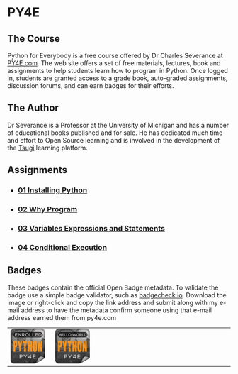 # PY4E

## The Course

Python for Everybody is a free course offered by Dr Charles Severance at [PY4E.com](https://www.py4e.com/). The web site offers a set of free materials, lectures, book and assignments to help students learn how to program in Python. Once logged in, students are granted access to a grade book, auto-graded assignments, discussion forums, and can earn badges for their efforts.

## The Author

Dr Severance is a Professor at the University of Michigan and has a number of educational books published and for sale. He has dedicated much time and effort to Open Source learning and is involved in the development of the [Tsugi](https://www.tsugi.org/) learning platform.

## Assignments

- ### [01 Installing Python](01-InstallingPython/01-InstallingPython.md)
- ### [02 Why Program](02-WhyProgram/02-WhyProgram.md)
- ### [03 Variables Expressions and Statements](03-VariablesExpressionsStatements/03-VariablesExpressionsStatements.md)
- ### [04 Conditional Execution](04-ConditionalExecution/04-ConditionalExecution.md)

## Badges

These badges contain the official Open Badge metadata. To validate the badge use a simple badge validator, such as [badgecheck.io](https://badgecheck.io/). Download the image or right-click and copy the link address and submit along with my e-mail address to have the metadata confirm someone using that e-mail address earned them from py4e.com

<table style="width: 100%">
    <tr>
        <td style="width:20%">
            <img src="Badges/enrolled.png" alt="py4e enrolment badge" style="margin:auto;width:90%">
        </td>
        <td style="width:20%">
            <img src="Badges/hello.png" alt="py4e enrolment badge" style="margin:auto; width:90%">
        </td>
        <td style="width:20%">
        </td>
        <td style="width:20%">
        </td>
        <td style="width:20%">
        </td>
    </tr>
</table>